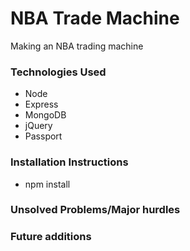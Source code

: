 # NBA Trade Machine
Making an NBA trading machine


### Technologies Used
- Node
- Express
- MongoDB
- jQuery
- Passport

### Installation Instructions
- npm install

### Unsolved Problems/Major hurdles


### Future additions

